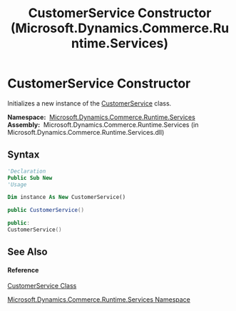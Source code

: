 ﻿---
title: CustomerService Constructor  (Microsoft.Dynamics.Commerce.Runtime.Services)
TOCTitle: CustomerService Constructor
ms:assetid: M:Microsoft.Dynamics.Commerce.Runtime.Services.CustomerService.#ctor
ms:mtpsurl: https://technet.microsoft.com/en-us/library/microsoft.dynamics.commerce.runtime.services.customerservice.customerservice(v=AX.60)
ms:contentKeyID: 49832753
ms.date: 05/18/2015
mtps_version: v=AX.60
f1_keywords:
- Microsoft.Dynamics.Commerce.Runtime.Services.CustomerService.#ctor
dev_langs:
- CSharp
- C++
- VB
---

# CustomerService Constructor

Initializes a new instance of the [CustomerService](customerservice-class-microsoft-dynamics-commerce-runtime-services.md) class.

**Namespace:**  [Microsoft.Dynamics.Commerce.Runtime.Services](microsoft-dynamics-commerce-runtime-services-namespace.md)  
**Assembly:**  Microsoft.Dynamics.Commerce.Runtime.Services (in Microsoft.Dynamics.Commerce.Runtime.Services.dll)

## Syntax

``` vb
'Declaration
Public Sub New
'Usage

Dim instance As New CustomerService()
```

``` csharp
public CustomerService()
```

``` c++
public:
CustomerService()
```

## See Also

#### Reference

[CustomerService Class](customerservice-class-microsoft-dynamics-commerce-runtime-services.md)

[Microsoft.Dynamics.Commerce.Runtime.Services Namespace](microsoft-dynamics-commerce-runtime-services-namespace.md)

